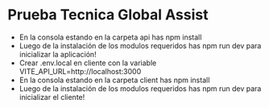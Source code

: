 <h1>Prueba Tecnica Global Assist</h1>
<ul>
    <li>En la consola estando en la carpeta api has npm install</li>
    <li>Luego de la instalación de los modulos requeridos has npm run dev para inicializar la aplicación!</li>
    <li>Crear .env.local en cliente con la variable VITE_API_URL=http://localhost:3000</li>
    <li>En la consola estando en la carpeta client has npm install</li>
    <li>Luego de la instalación de los modulos requeridos has npm run dev para inicializar el cliente!</li>
</ul>
